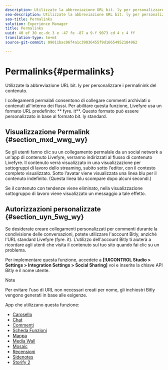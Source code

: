 ```yaml
---
description: Utilizzate la abbreviazione URL bit. ly per personalizzare i permalinink del contenuto.
seo-description: Utilizzate la abbreviazione URL bit. ly per personalizzare i permalinink del contenuto.
seo-title: Permalinks
solution: Experience Manager
title: Permalinks
uuid: 40 ef 30 ec-dc 3 e -47 fe -87 a 9-f 9073 cd 4 c 4 ff
translation-type: tm+mt
source-git-commit: 09011bac06f4a1c39836455f9d16654952184962

---
```



# Permalinks{#permalinks}

Utilizzate la abbreviazione URL bit. ly per personalizzare i permalinink del contenuto.

I collegamenti permalali consentono di collegare commenti archiviati o contenuti all&#39;interno dei flussi. Per abilitare questa funzione, Livefyre usa un formato URL predefinito: ** fyre. it**. Questo formato può essere personalizzato in base al formato bit. ly standard.

## Visualizzazione Permalink {#section_mxd_wwg_wy}

Se gli utenti fanno clic su un collegamento permalale da un social network a un&#39;app di contenuto Livefyre, verranno indirizzati al flusso di contenuto Livefyre. Il contenuto verrà visualizzato in una visualizzazione per sottogruppi di lavoro dello streaming, subito sotto l&#39;editor, con il contesto completo visualizzato. Sotto l&#39;avatar viene visualizzata una linea blu per il contenuto indefinito. (Questa linea blu scompare dopo alcuni secondi.)

Se il contenuto con tendenze viene eliminato, nella visualizzazione sottogruppo di lavoro viene visualizzato un messaggio a tale effetto.

## Autorizzazioni personalizzate {#section_uyn_5wg_wy}

Se desiderate creare collegamenti personalizzati per commenti durante la condivisione delle conversazioni, potete utilizzare l&#39;account Bitly, anziché l&#39;URL standard Livefyre (fyre. it). L&#39;utilizzo dell&#39;account Bitly ti aiuterà a ricordare agli utenti che visita il contenuto sul tuo sito quando fai clic su un problema.

Per implementare questa funzione, accedete a **[!UICONTROL Studio > Settings > Integration Settings > Social Sharing]** voi e inserite la chiave API Bitly e il nome utente.

>[!NOTE]
>
>Per evitare l&#39;uso di URL non necessari creati per nome, gli inchiostri Bitly vengono generati in base alle esigenze.

App che utilizzano questa funzione:

* [Carosello](/help/using/c-about-apps/c-carousel-app/c-carousel-app.md#c_carousel_app)
* [Chat](/help/using/c-about-apps/c-chat-app/c-chat-app.md#c_chat_app)
* [Commenti](/help/using/c-about-apps/c-comments/c-comments.md)
* [Scheda Funzioni](/help/using/c-about-apps/c-feature-card-app/c-feature-card-app.md#c_feature_card_app)
* [Mappa](/help/using/c-about-apps/c-map-app/c-map-app.md#c_map_app)
* [Media Wall](/help/using/c-about-apps/c-media-wall-app/c-media-wall-app.md#c_media_wall_app)
* [Mosaic](/help/using/c-about-apps/c-mosaic-app/c-mosaic-app.md#c_mosaic_app)
* [Recensioni](/help/using/c-about-apps/c-reviews-app/c-reviews-app.md#c_reviews_app)
* [Sidenotes](/help/using/c-about-apps/c-sidenotes-app/c-sidenotes-app.md#c_sidenotes_app)
* [Storify 2](/help/using/c-about-apps/c-storify2/c-storify2.md#c_storify2)

